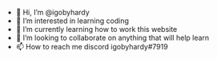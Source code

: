 - 👋 Hi, I’m @igobyhardy
- 👀 I’m interested in learning coding
- 🌱 I’m currently learning how to work this website
- 💞️ I’m looking to collaborate on anything that will help learn
- 📫 How to reach me discord igobyhardy#7919

<!---
igobyhardy/igobyhardy is a ✨ special ✨ repository because its `README.md` (this file) appears on your GitHub profile.
You can click the Preview link to take a look at your changes.
--->
